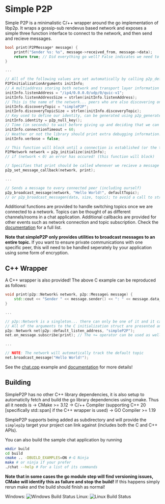 # Simple P2P

Simple P2P is a minimalistic C/++ wrapper around the go implementation of libp2p. It wraps a gossip-sub rendevus based network and exposes a simple three function interface to connect to the network, and then send and recieve messages.

```c
bool print(P2PMessage* message) {
    printf("Sender %s: %s", message->received_from, message->data);
    return true; // Did everything go well? False indicates we need to quit!
}

...

// All of the following values are set automatically by calling p2p_default_initialize_args(), then only any deviations from these values need to be specified
P2PInitializationArguments initInfo;
// A multiaddress storing both network and transport layer information (this is the address used by default)
initInfo.listenAddress = "/ip4/0.0.0.0/udp/0/quic-v1";
initInfo.listenAddressSize = strlen(initInfo.listenAddress);
// This is the name of the network... peers who are also discovering on this topic will be automatically found
initInfo.discoveryTopic = "simpleP2P";
initInfo.discoveryTopicSize = strlen(initInfo.discoveryTopic);
// Key used to define our identity, can be generated using p2p_generate_key(). If a null key is passed to init one will be generated automatically!
initInfo.identity = p2p_null_key();
// Time (in seconds) to wait before giving up and deciding that we can't find any peers;
initInfo.connectionTimeout = 60;
// Weather or not the library should print extra debugging information.
initInfo.verbose = false; 

// This function will block until a connection is established (or the timeout elapses) the networking will occur on a seperate thread which can be stopped by calling p2p_shutdown()
P2PNetwork network = p2p_initialize(initInfo);
// if (network < 0) an error has occured! (this function will block)

// Specifies that print should be called whenever we recieve a message from the network
p2p_set_message_callback(network, print);

...

// Sends a message to every connected peer (including ourself)
p2p_broadcast_message(network, "Hello World!", defaultTopic);
// or p2p_broadcast_messagen(data, size, topic); to avoid a call to strlen
```

Additional functions are provided to handle switching topics once we are connected to a network. Topics can be thought of as different channels/rooms in a chat application. 
Additional callbacks are provided for other events such as network connection and topic subscription. Check the [documentation](https://github.com/joshuadahlunr/simpleP2P/wiki/C-API) for a full list.

**Note that simpleP2P only provides utilities to broadcast messages to an entire topic.** If you want to ensure private communications with one specific peer, this will need to be handled seperately by your application using some form of encryption.

## C++ Wrapper

A C++ wrapper is also provided! The above C example can be reproduced as follows:

```cpp
void print(p2p::Network& network, p2p::Message& message) {
    std::cout << "Sender " << message.sender() << ": " << message.data_string() << std::endl;
}

...

// p2p::Network is a singleton... there can only be one of it and it can't be copied or moved!
// All of the arguments to the C initialization struct are presented and given default values
p2p::Network net(p2p::default_listen_address, "simpleP2P");
net.on_message.subscribe(print); // The += operator can be used as well

...

// NOTE: The network will automatically track the default topic
net.broadcast_message("Hello World!");
```

See the [chat.cpp](https://github.com/joshuadahlunr/simpleP2P/blob/master/examples/chat.cpp) example and [documentation](https://github.com/joshuadahlunr/simpleP2P/wiki/Cpp-API) for more details!

## Building

SimpleP2P has no other C++ library dependencies, it is also setup to automaticlly fetch and build the go library dependencies using cmake. Thus all it needs is
-> CMake >= 3.12
-> C/++ Compiler (supporting C++ 20 [specifically std::span] if the C++ wrapper is used)
-> GO Compiler >= 1.19

SimpleP2P supports being added as subdirectory and will provide the `simplep2p` target your project can link against (includes both the C and C++ APIs).

You can also build the sample chat application by running
```bash
mkdir build
cd build
cmake .. -DBUILD_EXAMPLES=ON #-G Ninja
make # or ninja if your prefer
./chat --help # For a list of its commands
```

**Note that in some cases the go module step will find versioning issues, CMake will identify this as failure and stop the build!** If this happens simply rerun make and the build should finish as normal!

Windows: ![Windows Build Status](https://github.com/joshuadahlunr/simpleP2P/actions/workflows/build-windows.yml/badge.svg?event=push) Linux: ![Linux Build Status](https://github.com/joshuadahlunr/simpleP2P/actions/workflows/build-linux.yml/badge.svg?event=push)
